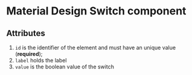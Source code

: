 
# Material Design Switch component

## Attributes

1. `id` is the identifier of the element and must have an unique value (**required**);
2. `label` holds the label
3. `value` is the boolean value of the switch
